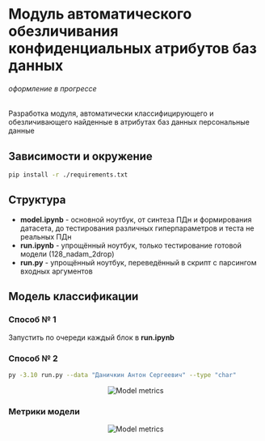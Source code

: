 # Модуль автоматического обезличивания конфиденциальных атрибутов баз данных
###### оформление в прогрессе

Разработка модуля, автоматически классифицирующего и обезличивающего найденные в атрибутах баз данных персональные данные

## Зависимости и окружение
```bash
pip install -r ./requirements.txt
```

## Структура
- **model.ipynb** - основной ноутбук, от синтеза ПДн и формирования датасета, до тестирования различных гиперпараметров и теста не реальных ПДн
- **run.ipynb** - упрощённый ноутбук, только тестирование готовой модели (128_nadam_2drop)
- **run.py** - упрощённый ноутбук, переведённый в скрипт с парсингом входных аргументов

## Модель классификации

### Способ № 1
Запустить по очереди каждый блок в **run.ipynb**

### Способ № 2

```bash
py -3.10 run.py --data "Даничкин Антон Сергеевич" --type "char"
```
<p align="center">
  <img src="https://i.imgur.com/sWsFb1g.png" alt="Model metrics">
</p>

### Метрики модели
<p align="center">
  <img src="https://i.imgur.com/538tjgj.png" alt="Model metrics">
</p>

